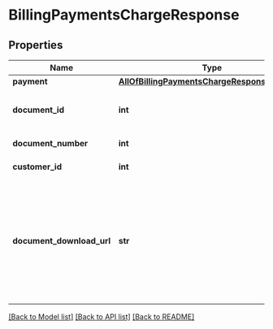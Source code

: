 # BillingPaymentsChargeResponse

## Properties
Name | Type | Description | Notes
------------ | ------------- | ------------- | -------------
**payment** | [**AllOfBillingPaymentsChargeResponsePayment**](AllOfBillingPaymentsChargeResponsePayment.md) |  | [optional] 
**document_id** | **int** | Document ID (OfficeGuy identifier) | [optional] 
**document_number** | **int** | Document number | [optional] 
**customer_id** | **int** | Customer number | [optional] 
**document_download_url** | **str** | Document download URL&lt;div&gt;&lt;i&gt;Produced document will be original (on first fetching), or certified copy.&lt;/i&gt;&lt;/div&gt; | [optional] 

[[Back to Model list]](../README.md#documentation-for-models) [[Back to API list]](../README.md#documentation-for-api-endpoints) [[Back to README]](../README.md)

